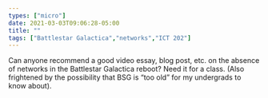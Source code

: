 ```yaml
---
types: ["micro"]
date: 2021-03-03T09:06:28-05:00
title: ""
tags: ["Battlestar Galactica","networks","ICT 202"]
---
```

Can anyone recommend a good video essay, blog post, etc. on the absence of networks in the Battlestar Galactica reboot? Need it for a class. (Also frightened by the possibility that BSG is “too old” for my undergrads to know about).
